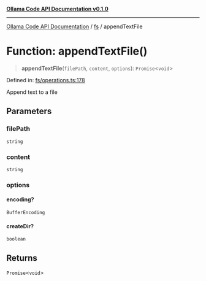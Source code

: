 [**Ollama Code API Documentation v0.1.0**](../../README.md)

***

[Ollama Code API Documentation](../../modules.md) / [fs](../README.md) / appendTextFile

# Function: appendTextFile()

> **appendTextFile**(`filePath`, `content`, `options`): `Promise`\<`void`\>

Defined in: [fs/operations.ts:178](https://github.com/erichchampion/ollama-code/blob/f584ec71c73423eb2d52696d6383301325c0df44/ollama-code/src/fs/operations.ts#L178)

Append text to a file

## Parameters

### filePath

`string`

### content

`string`

### options

#### encoding?

`BufferEncoding`

#### createDir?

`boolean`

## Returns

`Promise`\<`void`\>

